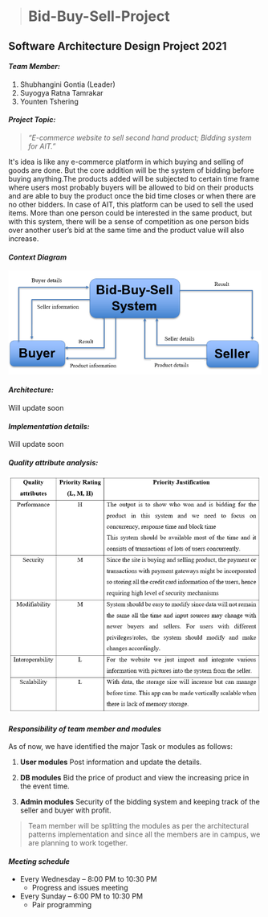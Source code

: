 ># Bid-Buy-Sell-Project
## Software Architecture Design Project 2021

#### _**Team Member:**_
1. Shubhangini Gontia (Leader)
2. Suyogya Ratna Tamrakar
3. Younten Tshering

#### _**Project Topic:**_
>_“E-commerce website to sell second hand product; Bidding system for AIT.”_

It's idea is like any e-commerce platform in which buying and selling of goods are done. But the core addition will be the system of bidding before buying anything.The products added will be subjected to certain time frame where users most probably buyers will be allowed to bid on their products and are able to buy the product once the bid time closes or when there are no other bidders. 
In case of AIT, this platform can be used to sell the used items. More than one person could be interested in the same product, but with this system, there will be a sense of competition as one person bids over another user’s bid at the same time and the product value will also increase.

#### _**Context Diagram**_
![alt](2.PNG)

#### _**Architecture:**_
Will update soon


#### _**Implementation details:**_
Will update soon


#### _**Quality attribute analysis:**_
![alt](3.PNG)


#### _**Responsibility of team member and modules**_
As of now, we have identified the major Task or modules as follows:
1. **User modules**
Post information and update the details.

2.  **DB modules**
Bid the price of product and view the increasing price in the event time.

3. **Admin modules**
Security of the bidding system and keeping track of the seller and buyer with profit.

>Team member will be splitting the modules as per the architectural patterns implementation and since all the members are in campus, we are planning to work together.

#### _**Meeting schedule**_
* Every Wednesday – 8:00 PM to 10:30 PM  
  - Progress and issues meeting
* Every Sunday – 6:00 PM to 10:30 PM  
  - Pair programming
